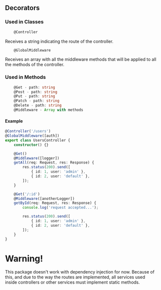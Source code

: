 ## Decorators

### Used in Classes

```typescript
    @Controller
```

Receives a string indicating the route of the controller.

```typescript
    @GlobalMiddleware
```

Receives an array with all the middleware methods that will be applied to all the methods of the controller.

### Used in Methods

```typescript
    @Get - path: string
    @Post - path: string
    @Put - path: string
    @Patch - path: string
    @Delete - path: string
    @Middleware - Array with methods
```

#### Example

```typescript
@Controller('/users')
@GlobalMiddleware([auth])
export class UsersController {
    constructor() {}

    @Get()
    @Middleware([logger])
    getAll(req: Request, res: Response) {
        res.status(200).send([
            { id: 1, user: 'admin' },
            { id: 2, user: 'default' },
        ]);
    }

    @Get('/:id')
    @Middleware([anotherLogger])
    getById(req: Request, res: Response) {
        console.log('request accepted...');

        res.status(200).send([
            { id: 1, user: 'admin' },
            { id: 2, user: 'default' },
        ]);
    }
}
```

# Warning!
This package doesn't work with dependency injection for now. Because of this, and due to the way the routes are implemented, all services used inside controllers or other services must implement static methods.
